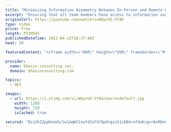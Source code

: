 ```yaml
---
title: "Minimizing Information Asymmetry Between In-Person and Remote Workers in Hybrid Work Environments"
excerpt: "Ensuring that all team members have access to information and resources is key for inclusive leadership. This is especially important in hybrid work environments where information asymmetry can easily develop. In this video, bci’s CEO and DEI expert Ritu Bhasin discusses the harmful impact of information"
originalUrl: https://youtube.com/watch?v=WUyvVE-Vt9U
type: video
price: Free
length: PT1M54S
publishedDateTime: 2022-04-22T18:37:46Z
heat: 50

featuredContent: "<iframe width=\"800\" height=\"500\" frameborder=\"0\" src=\"https://www.youtube.com/embed/WUyvVE-Vt9U\" allow=\"accelerometer; autoplay; encrypted-media; gyroscope; picture-in-picture\" allowfullscreen></iframe>"

provider:
  name: bhasin consulting inc.
  domain: bhasinconsulting.com

topics:
  - DEI

images:
  - url: https://i.ytimg.com/vi/WUyvVE-Vt9U/maxresdefault.jpg
    width: 1280
    height: 720
    isCached: true

secured: "DziUhZZppKeuUh/Sw1AqW21xwfd2sFVC8pd+gzzS1i6B4+ofdoKcgvrAnRDnCghrRTwagxseMISqeDkmfHChDgTrpWgoaRG/+3Q9O2sPpHCUaOwyl6xN5rImYZVN5O14i8qyW+S+PyfHCZxVb4bcqOmVP/W+daSTcM1f0tmnykyDX4zRYRV9OYWxFsMnPGRpX2s8JsWW3Bh8fFWVUrrpIPkSET4x2jGr14gkKcMb4NfOHLQv93/+XX9MrFc6fAy0YX1/MMIrkQrUoSjkOCuvQzzc7d0cnsqWLMzte4TMMUEajgp3M2pjYHdVm3QUZZPKvN7O8LLy1YzD7We6UWsTsBAMQSZhItW2ow2j8+jUkw8sDll4kaEUg8+0bQsqOKrErt0cMPWCzimG9WIgyz3nkw==;UoUyzA33LSj4zk1pmo3a5A=="
---
```


